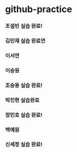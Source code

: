 # github-practice

### 조설빈 실습 완료!
### 김민재 실습 완료연
### 이서연
### 이승원
### 조승용 실습 완료!
### 박진현 실습완료
### 장민호 실습 완료!
### 백예원
### 신세정 실습 완료!
